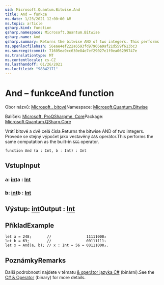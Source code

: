 ```yaml
---
uid: Microsoft.Quantum.Bitwise.And
title: And – funkce
ms.date: 1/23/2021 12:00:00 AM
ms.topic: article
qsharp.kind: function
qsharp.namespace: Microsoft.Quantum.Bitwise
qsharp.name: And
qsharp.summary: Returns the bitwise AND of two integers. This performs the same computation as the built-in `&&&` operator.
ms.openlocfilehash: 56eae4ef222a6593fd97966a9af21d559f613bc3
ms.sourcegitcommit: 71605ea9cc630e84e7ef29027e1f0ea06299747e
ms.translationtype: MT
ms.contentlocale: cs-CZ
ms.lasthandoff: 01/26/2021
ms.locfileid: "98842171"
---
```

# <a name="and-function"></a><span data-ttu-id="02b01-102">And – funkce</span><span class="sxs-lookup"><span data-stu-id="02b01-102">And function</span></span>

<span data-ttu-id="02b01-103">Obor názvů: [Microsoft.. bitové](xref:Microsoft.Quantum.Bitwise)</span><span class="sxs-lookup"><span data-stu-id="02b01-103">Namespace: [Microsoft.Quantum.Bitwise](xref:Microsoft.Quantum.Bitwise)</span></span>

<span data-ttu-id="02b01-104">Balíček: [Microsoft. ProQSharpme. Core](https://nuget.org/packages/Microsoft.Quantum.QSharp.Core)</span><span class="sxs-lookup"><span data-stu-id="02b01-104">Package: [Microsoft.Quantum.QSharp.Core](https://nuget.org/packages/Microsoft.Quantum.QSharp.Core)</span></span>


<span data-ttu-id="02b01-105">Vrátí bitové a dvě celá čísla.</span><span class="sxs-lookup"><span data-stu-id="02b01-105">Returns the bitwise AND of two integers.</span></span>
<span data-ttu-id="02b01-106">Provede se stejný výpočet jako vestavěný `&&&` operátor.</span><span class="sxs-lookup"><span data-stu-id="02b01-106">This performs the same computation as the built-in `&&&` operator.</span></span>

```qsharp
function And (a : Int, b : Int) : Int
```


## <a name="input"></a><span data-ttu-id="02b01-107">Vstup</span><span class="sxs-lookup"><span data-stu-id="02b01-107">Input</span></span>

### <a name="a--int"></a><span data-ttu-id="02b01-108">a: [int](xref:microsoft.quantum.lang-ref.int)</span><span class="sxs-lookup"><span data-stu-id="02b01-108">a : [Int](xref:microsoft.quantum.lang-ref.int)</span></span>




### <a name="b--int"></a><span data-ttu-id="02b01-109">b: [int](xref:microsoft.quantum.lang-ref.int)</span><span class="sxs-lookup"><span data-stu-id="02b01-109">b : [Int](xref:microsoft.quantum.lang-ref.int)</span></span>





## <a name="output--int"></a><span data-ttu-id="02b01-110">Výstup: [int](xref:microsoft.quantum.lang-ref.int)</span><span class="sxs-lookup"><span data-stu-id="02b01-110">Output : [Int](xref:microsoft.quantum.lang-ref.int)</span></span>



## <a name="example"></a><span data-ttu-id="02b01-111">Příklad</span><span class="sxs-lookup"><span data-stu-id="02b01-111">Example</span></span>

```qsharp
let a = 248;       //                11111000₂
let b = 63;        //                00111111₂
let x = And(a, b); // x : Int = 56 = 00111000₂.
```

## <a name="remarks"></a><span data-ttu-id="02b01-112">Poznámky</span><span class="sxs-lookup"><span data-stu-id="02b01-112">Remarks</span></span>

<span data-ttu-id="02b01-113">Další podrobnosti najdete v tématu [ &amp; operátor jazyka C#](https://docs.microsoft.com/dotnet/csharp/language-reference/operators/and-operator) (binární).</span><span class="sxs-lookup"><span data-stu-id="02b01-113">See the [C# &amp; Operator](https://docs.microsoft.com/dotnet/csharp/language-reference/operators/and-operator) (binary) for more details.</span></span>